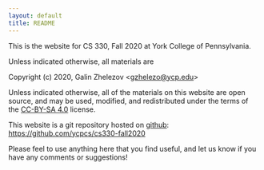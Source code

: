 ```yaml
---
layout: default
title: README
---
```


This is the website for CS 330, Fall 2020 at York College of
Pennsylvania.

Unless indicated otherwise, all materials are

Copyright (c) 2020, Galin Zhelezov &lt;<gzhelezo@ycp.edu>&gt;

Unless indicated otherwise, all of the materials on this website
are open source, and may be used, modified, and redistributed
under the terms of the [CC-BY-SA 4.0](http://creativecommons.org/licenses/by-sa/4.0/) license.

This website is a git repository hosted on [github](https://github.com): <https://github.com/ycpcs/cs330-fall2020>

Please feel to use anything here that you find useful,
and let us know if you have any comments or suggestions!
